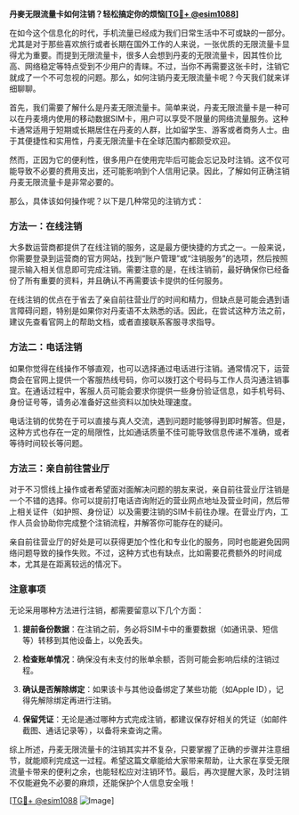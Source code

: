 **丹麥无限流量卡如何注销？轻松搞定你的烦恼[[TG💪+ @esim1088](https://t.me/s/esim1088)]**

在如今这个信息化的时代，手机流量已经成为我们日常生活中不可或缺的一部分。尤其是对于那些喜欢旅行或者长期在国外工作的人来说，一张优质的无限流量卡显得尤为重要。而提到无限流量卡，很多人会想到丹麦的无限流量卡，因其性价比高、网络稳定等特点受到不少用户的青睐。不过，当你不再需要这张卡时，注销它就成了一个不可忽视的问题。那么，如何注销丹麦无限流量卡呢？今天我们就来详细聊聊。

首先，我们需要了解什么是丹麦无限流量卡。简单来说，丹麦无限流量卡是一种可以在丹麦境内使用的移动数据SIM卡，用户可以享受不限量的网络流量服务。这种卡通常适用于短期或长期居住在丹麦的人群，比如留学生、游客或者商务人士。由于其便捷性和实用性，丹麦无限流量卡在全球范围内都颇受欢迎。

然而，正因为它的便利性，很多用户在使用完毕后可能会忘记及时注销。这不仅可能导致不必要的费用支出，还可能影响到个人信用记录。因此，了解如何正确注销丹麦无限流量卡是非常必要的。

那么，具体该如何操作呢？以下是几种常见的注销方式：

### 方法一：在线注销

大多数运营商都提供了在线注销的服务，这是最方便快捷的方式之一。一般来说，你需要登录到运营商的官方网站，找到“账户管理”或“注销服务”的选项，然后按照提示输入相关信息即可完成注销。需要注意的是，在线注销前，最好确保你已经备份了所有重要的资料，并且确认不再需要该卡提供的任何服务。

在线注销的优点在于省去了亲自前往营业厅的时间和精力，但缺点是可能会遇到语言障碍问题，特别是如果你对丹麦语不太熟悉的话。因此，在尝试这种方法之前，建议先查看官网上的帮助文档，或者直接联系客服寻求指导。

### 方法二：电话注销

如果你觉得在线操作不够直观，也可以选择通过电话进行注销。通常情况下，运营商会在官网上提供一个客服热线号码，你可以拨打这个号码与工作人员沟通注销事宜。在通话过程中，客服人员可能会要求你提供一些身份验证信息，如手机号码、身份证号等，请务必准备好这些资料以加快处理速度。

电话注销的优势在于可以直接与真人交流，遇到问题时能够得到即时解答。但是，这种方式也存在一定的局限性，比如通话质量不佳可能导致信息传递不准确，或者等待时间较长等问题。

### 方法三：亲自前往营业厅

对于不习惯线上操作或者希望面对面解决问题的朋友来说，亲自前往营业厅注销是一个不错的选择。你可以提前打电话咨询附近的营业网点地址及营业时间，然后带上相关证件（如护照、身份证）以及需要注销的SIM卡前往办理。在营业厅内，工作人员会协助你完成整个注销流程，并解答你可能存在的疑问。

亲自前往营业厅的好处是可以获得更加个性化和专业化的服务，同时也能避免因网络问题导致的操作失败。不过，这种方式也有缺点，比如需要花费额外的时间成本，尤其是在距离较远的情况下。

### 注意事项

无论采用哪种方法进行注销，都需要留意以下几个方面：

1. **提前备份数据**：在注销之前，务必将SIM卡中的重要数据（如通讯录、短信等）转移到其他设备上，以免丢失。
   
2. **检查账单情况**：确保没有未支付的账单余额，否则可能会影响后续的注销过程。

3. **确认是否解除绑定**：如果该卡与其他设备绑定了某些功能（如Apple ID），记得先解除绑定再进行注销。

4. **保留凭证**：无论是通过哪种方式完成注销，都建议保存好相关的凭证（如邮件截图、通话记录等），以备将来查询之需。

综上所述，丹麦无限流量卡的注销其实并不复杂，只要掌握了正确的步骤并注意细节，就能顺利完成这一过程。希望这篇文章能给大家带来帮助，让大家在享受无限流量卡带来的便利之余，也能轻松应对注销环节。最后，再次提醒大家，及时注销不仅能避免不必要的麻烦，还能保护个人信息安全哦！

[[TG💪+ @esim1088](https://t.me/s/esim1088) ![Image](https://i.postimg.cc/4NQfJmqS/Snipaste-2025-05-13-00-14-12.png)]